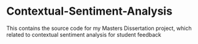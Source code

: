 # Contextual-Sentiment-Analysis
This contains the source code for my Masters Dissertation project, which related to contextual sentiment analysis for student feedback
